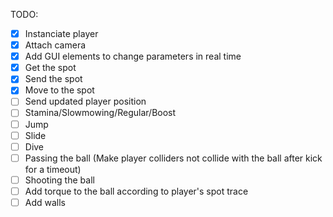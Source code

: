 TODO:
- [x] Instanciate player
- [x] Attach camera
- [x] Add GUI elements to change parameters in real time
- [x] Get the spot
- [x] Send the spot
- [x] Move to the spot
- [ ] Send updated player position
- [ ] Stamina/Slowmowing/Regular/Boost
- [ ] Jump
- [ ] Slide
- [ ] Dive
- [ ] Passing the ball (Make player colliders not collide with the ball after kick for a timeout)
- [ ] Shooting the ball
- [ ] Add torque to the ball according to player's spot trace
- [ ] Add walls
